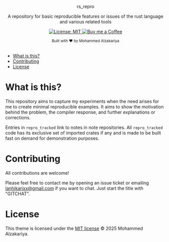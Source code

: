 <div align="center">
  rs_repro
  <p>A repository for basic reproducible features or issues of the rust language and various related tools</p>
</div>

<p align="center">
  <a href="https://opensource.org/licenses/MIT">
    <img src="https://img.shields.io/badge/License-MIT-brightgreen.svg"
      alt="License: MIT" />
  </a>
  <a href="https://buymeacoffee.com/lan22h">
    <img src="https://img.shields.io/static/v1?label=Buy me a coffee&message=%E2%9D%A4&logo=BuyMeACoffee&link=&color=greygreen"
      alt="Buy me a Coffee" />
  </a>
</p>

<div align="center">
  <sub>Built with ❤︎ by Mohammed Alzakariya
</div>
<br>

- [What is this?](#what-is-this)
- [Contributing](#contributing)
- [License](#license)


# What is this?

This repository aims to capture my experiments when the need arises for me to create minimal reproducible examples. 
It aims to show the motivation behind the problem, the compiler response, and further explanations or corrections.

Entries in `repro_tracked` link to notes in note repositories. All `repro_tracked` code has its exclusive set of imported
crates if any and is made to be built fast on demand for demonstration purposes.

# Contributing

All contributions are welcome! 

Please feel free to contact me by opening an issue ticket or emailing lanhikarixx@gmail.com if you want to chat. Just start the title with "GITCHAT".

# License

This theme is licensed under the [MIT license](https://opensource.org/licenses/mit-license.php) © 2025 Mohammed Alzakariya.
